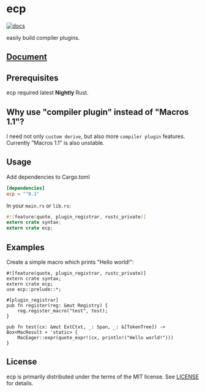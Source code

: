 
ecp
======
[![docs](https://docs.rs/ecp/badge.svg?version=0.1.0 "docs")](https://docs.rs/ecp)

easily build compiler plugins.

## [Document](https://docs.rs/ecp)

## Prerequisites
ecp required latest **Nightly** Rust.

## Why use "compiler plugin" instead of "Macros 1.1"?
I need not only `custom derive`, but also more `compiler plugin` features.
Currently "Macros 1.1" is also unstable.

## Usage
Add dependencies to Cargo.toml

```toml
[dependencies]
ecp = "^0.1"
```

In your `main.rs` or `lib.rs`:

```rust
#![feature(quote, plugin_registrar, rustc_private)]
extern crate syntax;
extern crate ecp;
```

## Examples

Create a simple macro which prints "Hello world!":

```
#![feature(quote, plugin_registrar, rustc_private)]
extern crate syntax;
extern crate ecp;
use ecp::prelude::*;

#[plugin_registrar]
pub fn register(reg: &mut Registry) {
    reg.register_macro("test", test);
}

pub fn test(cx: &mut ExtCtxt, _: Span, _: &[TokenTree]) -> Box<MacResult + 'static> {
    MacEager::expr(quote_expr!(cx, println!("Hello world!")))
}
```

## License
ecp is primarily distributed under the terms of the MIT license.
See [LICENSE](LICENSE) for details.
